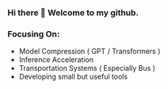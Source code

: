 ### Hi there 👋 Welcome to my github.

### Focusing On:
  - Model Compression ( GPT / Transformers )
  - Inference Acceleration
  - Transportation Systems ( Especially Bus )
  - Developing small but useful tools
  
<!--
**Busdriver26/Busdriver26** is a ✨ _special_ ✨ repository because its `README.md` (this file) appears on your GitHub profile.

Here are some ideas to get you started:

- 🔭 I’m currently working on ...
- 🌱 I’m currently learning ...
- 👯 I’m looking to collaborate on ...
- 🤔 I’m looking for help with ...
- 💬 Ask me about ...
- 📫 How to reach me: ...
- 😄 Pronouns: ...
- ⚡ Fun fact: ...
-->
